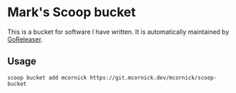 # Mark's Scoop bucket

This is a bucket for software I have written. It is automatically maintained by [GoReleaser](https://goreleaser.com/).

## Usage

```
scoop bucket add mcornick https://git.mcornick.dev/mcornick/scoop-bucket
```
